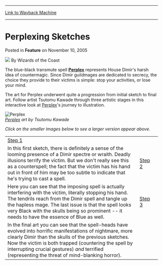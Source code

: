 
---
[Link to Wayback Machine](https://web.archive.org/web/20220128220001/https://magic.wizards.com/en/articles/archive/feature/perplexing-sketches-2005-11-10)

[_metadata_:author]:- "Wizards of the Coast"
[_metadata_:description]:- "The blue-black transmute spell Perplex represents House Dimir's harsh idea of countermagic. Since Dimir guildmages are dedicated to secrecy, the choice they provide to their victims is simple: stop your activities, or lose your mind. The art for Perplex underwent quite a progression from initial sketch to final art. Follow artist Tsutomu Kawade through three artistic stages in"
[_metadata_:generator]:- "Drupal 7 (http://drupal.org)"
[_metadata_:publish_date]:- "2005-11-10"
[_metadata_:title]:- "Perplexing Sketches"
[_metadata_:wayback_capture_timestamp]:- "2022-01-28 22:00:01+00:00"
[_metadata_:wayback_raw_url]:- "https://web.archive.org/web/20220128220001id_/https://magic.wizards.com/en/articles/archive/feature/perplexing-sketches-2005-11-10"
[_metadata_:wayback_url]:- "https://magic.wizards.com/en/articles/archive/feature/perplexing-sketches-2005-11-10"
---


Perplexing Sketches
===================



 Posted in **Feature**
 on November 10, 2005 






![](https://media.magic.wizards.com/styles/auth_small/public/images/person/wizards_author.jpg)
By Wizards of the Coast












The blue-black transmute spell **[Perplex](https://gatherer.wizards.com/Pages/Card/Details.aspx?name=Perplex)** represents House Dimir's harsh idea of countermagic. Since Dimir guildmages are dedicated to secrecy, the choice they provide to their victims is simple: stop your activities, or lose your mind.


The art for Perplex underwent quite a progression from initial sketch to final art. Follow artist Tsutomu Kawade through three artistic stages in this interactive look at [Perplex](https://gatherer.wizards.com/Pages/Card/Details.aspx?name=Perplex)'s journey to illustration.



![Perplex](https://media.magic.wizards.com/image_legacy_migration/magic/images/mtgcom/arcana300/Perplex1.jpg)  
*[Perplex](https://gatherer.wizards.com/Pages/Card/Details.aspx?name=Perplex) art by Tsutomu Kawade*


*Click on the smaller images below to see a larger version appear above.*




|  |  |  |
| --- | --- | --- |
| [Step 1](#image)
 In this first sketch, there is definitely a sense of the looming presence of a Dimir spectre or wraith. Deadly illusions terrify the victim. But we don't really see this as a counterspell; the fact that the victim has his hand out in front of him may be too subtle to indicate that he's trying to cast a spell. | [Step 2](#image)
 Here you can see that the imposing spell is actually interfering with the victim, literally stopping his hand. The tendrils reach from the Dimir spell and tangle up the hapless mage. The last issue is that the spell looks very Black with the skulls being so prominent -- it needs to have the essence of Blue as well. | [Step 3](#image)
 In the final art you can see that the spell-heads have evolved into horrific manifestations of nightmare, more clearly Dimir than the skulls of the previous sketches. Now the victim is both trapped (countering the spell by interrupting crucial gestures) *and* terrified (representing the threat of mind-blanking horror). |







